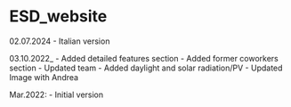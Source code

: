 # ESD_website

02.07.2024 - Italian version 

03.10.2022_
    - Added detailed features section
    - Added former coworkers section
    - Updated team
    - Added daylight and solar radiation/PV
    - Updated Image with Andrea

Mar.2022:
    - Initial version
